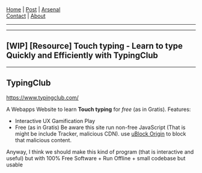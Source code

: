 <nav>
<a href="../INDEX.html">Home</a>
|
<a href="../POST.html">Post</a>
|
<a href="../ARSENAL.html">Arsenal</a>
<nav class="div-right">
<a href="../CONTACT.html">Contact</a>
|
<a href="../ABOUT.html">About</a>
</nav>
</header>
<hr><hr>
<main>
<!-- Your Content Start After This Line -->


# [WIP] [Resource] Touch typing - Learn to type Quickly and Efficiently with TypingClub

---

## TypingClub

<https://www.typingclub.com/>

A Webapps Website to learn **Touch typing** for *free* (as in Gratis).
Features:  
- Interactive UX Gamification
Play
- Free (as in Gratis)
Be aware this site run non-free JavaScript (That is might be include Tracker, malicious CDN). 
use [uBlock Origin](https://ublockorigin.com/) to block that malicious content.  

Anyway, I think we should make this kind of program (that is interactive and useful) but with 100% Free Software + Run Offline + small codebase but usable
